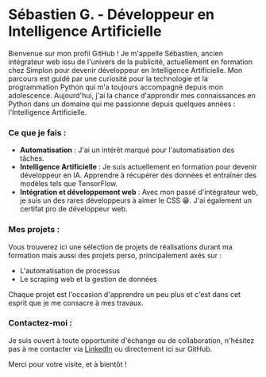 # Sébastien G. - Développeur en Intelligence Artificielle

Bienvenue sur mon profil GitHub ! Je m'appelle Sébastien, ancien intégrateur web issu de l'univers de la publicité, actuellement en formation chez Simplon pour devenir développeur en Intelligence Artificielle. Mon parcours est guidé par une curiosité pour la technologie et la programmation Python qui m'a toujours accompagné depuis mon adolescence. Aujourd'hui, j'ai la chance d'approndir mes connaissances en Python dans un domaine qui me passionne depuis quelques années : l'Intelligence Artificielle.

### Ce que je fais :

- **Automatisation** : J'ai un intérêt marqué pour l'automatisation des tâches.
- **Intelligence Artificielle** : Je suis actuellement en formation pour devenir développeur en IA. Apprendre à récupérer des données et entraîner des modèles tels que TensorFlow.
- **Intégration et développement web** : Avec mon passé d'intégrateur web, je suis un des rares développeurs à aimer le CSS 😁. J'ai également un certifat pro de développeur web. 

### Mes projets :

Vous trouverez ici une sélection de projets de réalisations durant ma formation mais aussi des projets perso, principalement axés sur :
- L'automatisation de processus
- Le scraping web et la gestion de données

Chaque projet est l'occasion d'apprendre un peu plus et c'est dans cet esprit que je me consacre à mes travaux.

### Contactez-moi :

Je suis ouvert à toute opportunité d'échange ou de collaboration, n'hésitez pas à me contacter via [LinkedIn](https://www.linkedin.com) ou directement ici sur GitHub.

Merci pour votre visite, et à bientôt !
